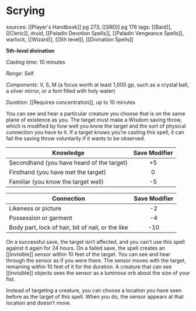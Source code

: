 # Scrying
sources: [[Player's Handbook]] pg 273, [[SRD]] pg 176
tags: [[Bard]], [[Cleric]], druid, [[Paladin Devotion Spells]], [[Paladin Vengeance Spells]], warlock, [[Wizard]], [[5th level]], [[Divination Spells]]

**5th-level divination**

*Casting time*: 10 minutes

*Range*: Self

*Components*: V, S, M (a focus worth at least 1,000 gp, such as a crystal ball, a silver mirror, or a font filled with holy water)

*Duration*: [[Requires concentration]], up to 10 minutes

You can see and hear a particular creature you choose that is on the same plane of existence as you. The target must make a Wisdom saving throw, which is modified by how well you know the target and the sort of physical connection you have to it. If a target knows you’re casting this spell, it can fail the saving throw voluntarily if it wants to be observed.

|Knowledge|Save Modifier|
|---------|:-----------:|
|Secondhand (you have heard of the target)| +5|
|Firsthand (you have met the target)| 0|
|Familiar (you know the target well)| -5|

|Connection|Save Modifier|
|----------|:-----------:|
|Likeness or picture| -2|
|Possession or garment| -4|
|Body part, lock of hair, bit of nail, or the like| -10|

On a successful save, the target isn’t affected, and you can’t use this spell against it again for 24 hours. On a failed save, the spell creates an [[invisible]] sensor within 10 feet of the target. You can see and hear through the sensor as if you were there. The sensor moves with the target, remaining within 10 feet of it for the duration. A creature that can see [[invisible]] objects sees the sensor as a luminous orb about the size of your fist.

Instead of targeting a creature, you can choose a location you have seen before as the target of this spell. When you do, the sensor appears at that location and doesn’t move.
